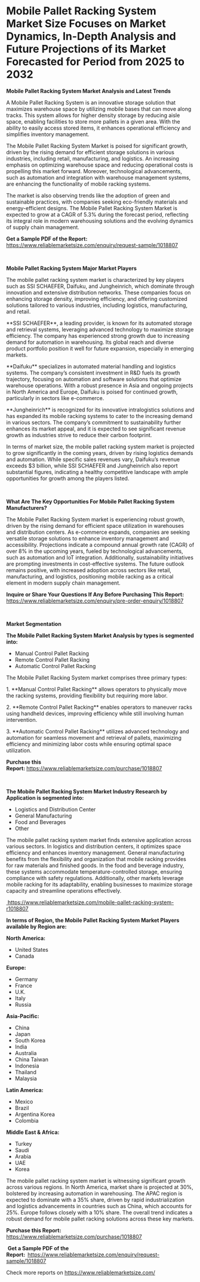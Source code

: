 <p><h1>Mobile Pallet Racking System Market Size Focuses on Market Dynamics, In-Depth Analysis and Future Projections of its Market Forecasted for Period from 2025 to 2032</h1></p><p><strong>Mobile Pallet Racking System Market Analysis and Latest Trends</strong></p>
<p><p>A Mobile Pallet Racking System is an innovative storage solution that maximizes warehouse space by utilizing mobile bases that can move along tracks. This system allows for higher density storage by reducing aisle space, enabling facilities to store more pallets in a given area. With the ability to easily access stored items, it enhances operational efficiency and simplifies inventory management.</p><p>The Mobile Pallet Racking System Market is poised for significant growth, driven by the rising demand for efficient storage solutions in various industries, including retail, manufacturing, and logistics. An increasing emphasis on optimizing warehouse space and reducing operational costs is propelling this market forward. Moreover, technological advancements, such as automation and integration with warehouse management systems, are enhancing the functionality of mobile racking systems.</p><p>The market is also observing trends like the adoption of green and sustainable practices, with companies seeking eco-friendly materials and energy-efficient designs. The Mobile Pallet Racking System Market is expected to grow at a CAGR of 5.3% during the forecast period, reflecting its integral role in modern warehousing solutions and the evolving dynamics of supply chain management.</p></p>
<p><strong>Get a Sample PDF of the Report:&nbsp;</strong> <a href="https://www.reliablemarketsize.com/enquiry/request-sample/1018807?utm_campaign=2246&utm_medium=2&utm_source=Github&utm_content=ia&utm_term=17022025&utm_id=mobile-pallet-racking-system">https://www.reliablemarketsize.com/enquiry/request-sample/1018807</a></p>
<p>&nbsp;</p>
<p><strong>Mobile Pallet Racking System Major Market Players</strong></p>
<p><p>The mobile pallet racking system market is characterized by key players such as SSI SCHAEFER, Daifuku, and Jungheinrich, which dominate through innovation and extensive distribution networks. These companies focus on enhancing storage density, improving efficiency, and offering customized solutions tailored to various industries, including logistics, manufacturing, and retail.</p><p>**SSI SCHAEFER**, a leading provider, is known for its automated storage and retrieval systems, leveraging advanced technology to maximize storage efficiency. The company has experienced strong growth due to increasing demand for automation in warehousing. Its global reach and diverse product portfolio position it well for future expansion, especially in emerging markets.</p><p>**Daifuku** specializes in automated material handling and logistics systems. The company’s consistent investment in R&D fuels its growth trajectory, focusing on automation and software solutions that optimize warehouse operations. With a robust presence in Asia and ongoing projects in North America and Europe, Daifuku is poised for continued growth, particularly in sectors like e-commerce.</p><p>**Jungheinrich** is recognized for its innovative intralogistics solutions and has expanded its mobile racking systems to cater to the increasing demand in various sectors. The company’s commitment to sustainability further enhances its market appeal, and it is expected to see significant revenue growth as industries strive to reduce their carbon footprint.</p><p>In terms of market size, the mobile pallet racking system market is projected to grow significantly in the coming years, driven by rising logistics demands and automation. While specific sales revenues vary, Daifuku’s revenue exceeds $3 billion, while SSI SCHAEFER and Jungheinrich also report substantial figures, indicating a healthy competitive landscape with ample opportunities for growth among the players listed.</p></p>
<p>&nbsp;</p>
<p><strong>What Are The Key Opportunities For Mobile Pallet Racking System Manufacturers?</strong></p>
<p><p>The Mobile Pallet Racking System market is experiencing robust growth, driven by the rising demand for efficient space utilization in warehouses and distribution centers. As e-commerce expands, companies are seeking versatile storage solutions to enhance inventory management and accessibility. Projections indicate a compound annual growth rate (CAGR) of over 8% in the upcoming years, fueled by technological advancements, such as automation and IoT integration. Additionally, sustainability initiatives are prompting investments in cost-effective systems. The future outlook remains positive, with increased adoption across sectors like retail, manufacturing, and logistics, positioning mobile racking as a critical element in modern supply chain management.</p></p>
<p><strong>Inquire or Share Your Questions If Any Before Purchasing This Report:</strong> <a href="https://www.reliablemarketsize.com/enquiry/pre-order-enquiry/1018807?utm_campaign=2246&utm_medium=2&utm_source=Github&utm_content=ia&utm_term=17022025&utm_id=mobile-pallet-racking-system">https://www.reliablemarketsize.com/enquiry/pre-order-enquiry/1018807</a></p>
<p>&nbsp;</p>
<p><strong>Market Segmentation</strong></p>
<p><strong>The Mobile Pallet Racking System Market Analysis by types is segmented into:</strong></p>
<p><ul><li>Manual Control Pallet Racking</li><li>Remote Control Pallet Racking</li><li>Automatic Control Pallet Racking</li></ul></p>
<p><p>The Mobile Pallet Racking System market comprises three primary types: </p><p>1. **Manual Control Pallet Racking** allows operators to physically move the racking systems, providing flexibility but requiring more labor. </p><p>2. **Remote Control Pallet Racking** enables operators to maneuver racks using handheld devices, improving efficiency while still involving human intervention. </p><p>3. **Automatic Control Pallet Racking** utilizes advanced technology and automation for seamless movement and retrieval of pallets, maximizing efficiency and minimizing labor costs while ensuring optimal space utilization.</p></p>
<p><strong>Purchase this Report:&nbsp;</strong><a href="https://www.reliablemarketsize.com/purchase/1018807?utm_campaign=2246&utm_medium=2&utm_source=Github&utm_content=ia&utm_term=17022025&utm_id=mobile-pallet-racking-system">https://www.reliablemarketsize.com/purchase/1018807</a></p>
<p>&nbsp;</p>
<p><strong>The Mobile Pallet Racking System Market Industry Research by Application is segmented into:</strong></p>
<p><ul><li>Logistics and Distribution Center</li><li>General Manufacturing</li><li>Food and Beverages</li><li>Other</li></ul></p>
<p><p>The mobile pallet racking system market finds extensive application across various sectors. In logistics and distribution centers, it optimizes space efficiency and enhances inventory management. General manufacturing benefits from the flexibility and organization that mobile racking provides for raw materials and finished goods. In the food and beverage industry, these systems accommodate temperature-controlled storage, ensuring compliance with safety regulations. Additionally, other markets leverage mobile racking for its adaptability, enabling businesses to maximize storage capacity and streamline operations effectively.</p></p>
<p><a href="https://www.reliablemarketsize.com/mobile-pallet-racking-system-r1018807?utm_campaign=2246&utm_medium=2&utm_source=Github&utm_content=ia&utm_term=17022025&utm_id=mobile-pallet-racking-system">&nbsp;https://www.reliablemarketsize.com/mobile-pallet-racking-system-r1018807</a></p>
<p><strong>In terms of Region, the Mobile Pallet Racking System Market Players available by Region are:</strong></p>
<p>
    <p> <strong> North America: </strong>
        <ul>
            <li>United States</li>
            <li>Canada</li>
        </ul>
        </p> 
    <p> <strong> Europe: </strong>
        <ul>
            <li>Germany</li>
            <li>France</li>
            <li>U.K.</li>
            <li>Italy</li>
            <li>Russia</li>
        </ul>
        </p> 
    <p> <strong> Asia-Pacific: </strong>
        <ul>
            <li>China</li>
            <li>Japan</li>
            <li>South Korea</li>
            <li>India</li>
            <li>Australia</li>
            <li>China Taiwan</li>
            <li>Indonesia</li>
            <li>Thailand</li>
            <li>Malaysia</li>
        </ul>
        </p> 
    <p> <strong> Latin America: </strong>
        <ul>
            <li>Mexico</li>
            <li>Brazil</li>
            <li>Argentina Korea</li>
            <li>Colombia</li>
        </ul>
        </p> 
    <p> <strong> Middle East & Africa: </strong>
        <ul>
            <li>Turkey</li>
            <li>Saudi</li>
            <li>Arabia</li>
            <li>UAE</li>
            <li>Korea</li>
        </ul>
    </p>
    </p>
<p><p>The mobile pallet racking system market is witnessing significant growth across various regions. In North America, market share is projected at 30%, bolstered by increasing automation in warehousing. The APAC region is expected to dominate with a 35% share, driven by rapid industrialization and logistics advancements in countries such as China, which accounts for 25%. Europe follows closely with a 10% share. The overall trend indicates a robust demand for mobile pallet racking solutions across these key markets.</p></p>
<p><strong>Purchase this Report: </strong><a href="https://www.reliablemarketsize.com/purchase/1018807?utm_campaign=2246&utm_medium=2&utm_source=Github&utm_content=ia&utm_term=17022025&utm_id=mobile-pallet-racking-system">https://www.reliablemarketsize.com/purchase/1018807</a></p>
<p>&nbsp;<strong>Get a Sample PDF of the Report:&nbsp;&nbsp;</strong><a href="https://www.reliablemarketsize.com/enquiry/request-sample/1018807?utm_campaign=2246&utm_medium=2&utm_source=Github&utm_content=ia&utm_term=17022025&utm_id=mobile-pallet-racking-system">https://www.reliablemarketsize.com/enquiry/request-sample/1018807</a></p>
<p><strong></strong></p>
<p>Check more reports on <a href="https://www.reliablemarketsize.com/?utm_campaign=2246&utm_medium=2&utm_source=Github&utm_content=ia&utm_term=17022025&utm_id=mobile-pallet-racking-system">https://www.reliablemarketsize.com/</a></p>